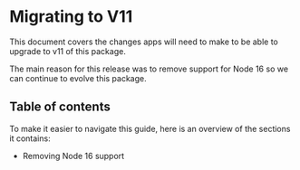 # Migrating to V11

This document covers the changes apps will need to make to be able to upgrade to v11 of this package.

The main reason for this release was to remove support for Node 16 so we can continue to evolve this package.

## Table of contents

To make it easier to navigate this guide, here is an overview of the sections it contains:

- Removing Node 16 support
